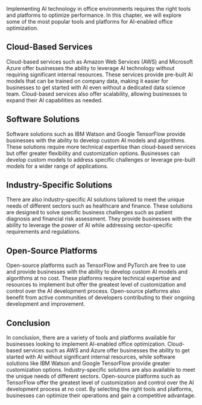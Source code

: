 
Implementing AI technology in office environments requires the right tools and platforms to optimize performance. In this chapter, we will explore some of the most popular tools and platforms for AI-enabled office optimization.

Cloud-Based Services
--------------------

Cloud-based services such as Amazon Web Services (AWS) and Microsoft Azure offer businesses the ability to leverage AI technology without requiring significant internal resources. These services provide pre-built AI models that can be trained on company data, making it easier for businesses to get started with AI even without a dedicated data science team. Cloud-based services also offer scalability, allowing businesses to expand their AI capabilities as needed.

Software Solutions
------------------

Software solutions such as IBM Watson and Google TensorFlow provide businesses with the ability to develop custom AI models and algorithms. These solutions require more technical expertise than cloud-based services but offer greater flexibility and customization options. Businesses can develop custom models to address specific challenges or leverage pre-built models for a wider range of applications.

Industry-Specific Solutions
---------------------------

There are also industry-specific AI solutions tailored to meet the unique needs of different sectors such as healthcare and finance. These solutions are designed to solve specific business challenges such as patient diagnosis and financial risk assessment. They provide businesses with the ability to leverage the power of AI while addressing sector-specific requirements and regulations.

Open-Source Platforms
---------------------

Open-source platforms such as TensorFlow and PyTorch are free to use and provide businesses with the ability to develop custom AI models and algorithms at no cost. These platforms require technical expertise and resources to implement but offer the greatest level of customization and control over the AI development process. Open-source platforms also benefit from active communities of developers contributing to their ongoing development and improvement.

Conclusion
----------

In conclusion, there are a variety of tools and platforms available for businesses looking to implement AI-enabled office optimization. Cloud-based services such as AWS and Azure offer businesses the ability to get started with AI without significant internal resources, while software solutions like IBM Watson and Google TensorFlow provide greater customization options. Industry-specific solutions are also available to meet the unique needs of different sectors. Open-source platforms such as TensorFlow offer the greatest level of customization and control over the AI development process at no cost. By selecting the right tools and platforms, businesses can optimize their operations and gain a competitive advantage.
